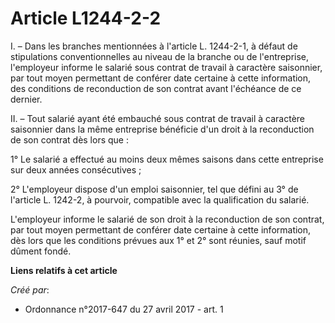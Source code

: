 # Article L1244-2-2

I. – Dans les branches mentionnées à l'article L. 1244-2-1, à défaut de stipulations conventionnelles au niveau de la branche
ou de l'entreprise, l'employeur informe le salarié sous contrat de travail à caractère saisonnier, par tout moyen permettant
de conférer date certaine à cette information, des conditions de reconduction de son contrat avant l'échéance de ce dernier.

II. – Tout salarié ayant été embauché sous contrat de travail à caractère saisonnier dans la même entreprise bénéficie d'un
droit à la reconduction de son contrat dès lors que :

1° Le salarié a effectué au moins deux mêmes saisons dans cette entreprise sur deux années consécutives ;

2° L'employeur dispose d'un emploi saisonnier, tel que défini au 3° de l'article L. 1242-2, à pourvoir, compatible avec la
qualification du salarié.

L'employeur informe le salarié de son droit à la reconduction de son contrat, par tout moyen permettant de conférer date
certaine à cette information, dès lors que les conditions prévues aux 1° et 2° sont réunies, sauf motif dûment fondé.

**Liens relatifs à cet article**

_Créé par_:

  - Ordonnance n°2017-647 du 27 avril 2017 - art. 1
